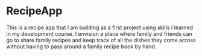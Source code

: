 # RecipeApp
This is a recipe app that I am building as a first project using skills I learned in my development course. I envision a place where family and friends can go to share family recipes and keep track of all the dishes they come across without having to pass around a family recipe book by hand.
